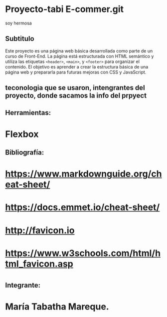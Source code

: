 # Proyecto-tabi E-commer.git
soy hermosa

## Subtitulo 
Este proyecto es una página web básica desarrollada como parte de un curso de Front-End.
La página está estructurada con HTML semántico y utiliza las etiquetas `<header>`,
`<main>`, y `<footer>` para organizar el contenido. El objetivo es aprender a crear la
estructura básica de una página web y prepararla para futuras mejoras con CSS y
JavaScript.

## teconologia que se usaron, intengrantes del proyecto, donde sacamos la info del prpyect

## Herramientas: 
# Flexbox

## Bibliografía:
# https://www.markdownguide.org/cheat-sheet/
# https://docs.emmet.io/cheat-sheet/ 
# http://favicon.io  
# https://www.w3schools.com/html/html_favicon.asp
#

## Integrante:
# María Tabatha Mareque.

